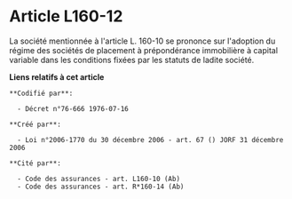 # Article L160-12

La société mentionnée à l'article L. 160-10 se prononce sur l'adoption du régime des sociétés de placement à prépondérance
immobilière à capital variable dans les conditions fixées par les statuts de ladite société.

**Liens relatifs à cet article**

	**Codifié par**:

	  - Décret n°76-666 1976-07-16

	**Créé par**:

	  - Loi n°2006-1770 du 30 décembre 2006 - art. 67 () JORF 31 décembre 2006

	**Cité par**:

	  - Code des assurances - art. L160-10 (Ab)
	  - Code des assurances - art. R*160-14 (Ab)
